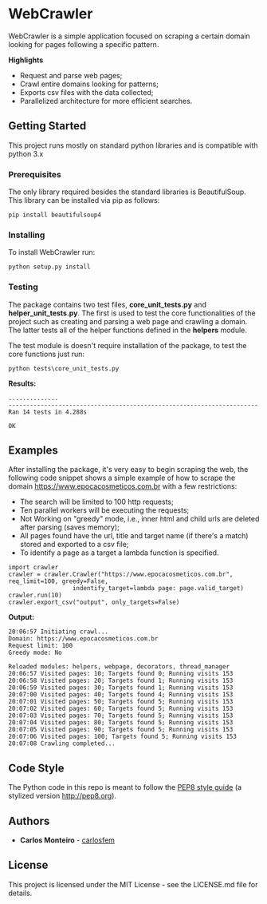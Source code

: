 # WebCrawler

WebCrawler is a simple application focused on scraping a certain domain looking for pages following a specific pattern.

__Highlights__

- Request and parse web pages;
- Crawl entire domains looking for patterns;
- Exports csv files with the data collected;
- Parallelized architecture for more efficient searches.

## Getting Started

This project runs mostly on standard python libraries and is compatible with python 3.x

### Prerequisites

The only library required besides the standard libraries is BeautifulSoup. This library can be installed via pip as follows:

```
pip install beautifulsoup4
```

### Installing

To install WebCrawler run:

```
python setup.py install
```

### Testing

The package contains two test files, **core_unit_tests.py** and **helper_unit_tests.py**. The first is used to test the core functionalities of the project such as creating and parsing a web page and crawling a domain. The latter tests all of the helper functions defined in the **helpers** module.

The test module is doesn't require installation of the package, to test the core functions just run:

```
python tests\core_unit_tests.py
```

__Results:__
```
..............
----------------------------------------------------------------------
Ran 14 tests in 4.288s

OK
```

## Examples

After installing the package, it's very easy to begin scraping the web, the following code snippet shows a simple example of how to scrape the domain https://www.epocacosmeticos.com.br with a few restrictions:

- The search will be limited to 100 http requests;
- Ten parallel workers will be executing the requests;
- Not Working on "greedy" mode, i.e., inner html and child urls are deleted after parsing (saves memory);
- All pages found have the url, title and target name (if there's a match) stored and exported to a csv file;
- To identify a page as a target a lambda function is specified.

```
import crawler
crawler = crawler.Crawler("https://www.epocacosmeticos.com.br", req_limit=100, greedy=False,
                  indentify_target=lambda page: page.valid_target)
crawler.run(10)
crawler.export_csv("output", only_targets=False)
```

__Output:__
```
20:06:57 Initiating crawl...
Domain: https://www.epocacosmeticos.com.br
Request limit: 100
Greedy mode: No

Reloaded modules: helpers, webpage, decorators, thread_manager
20:06:57 Visited pages: 10; Targets found 0; Running visits 153
20:06:58 Visited pages: 20; Targets found 1; Running visits 153
20:06:59 Visited pages: 30; Targets found 1; Running visits 153
20:07:00 Visited pages: 40; Targets found 4; Running visits 153
20:07:01 Visited pages: 50; Targets found 5; Running visits 153
20:07:02 Visited pages: 60; Targets found 5; Running visits 153
20:07:03 Visited pages: 70; Targets found 5; Running visits 153
20:07:04 Visited pages: 80; Targets found 5; Running visits 153
20:07:05 Visited pages: 90; Targets found 5; Running visits 153
20:07:06 Visited pages: 100; Targets found 5; Running visits 153
20:07:08 Crawling completed...
```


## Code Style

The Python code in this repo is meant to follow the [PEP8 style guide](https://www.python.org/dev/peps/pep-0008/) (a stylized version http://pep8.org).

## Authors
* **Carlos Monteiro** - [carlosfem](https://github.com/carlosfem)

## License

This project is licensed under the MIT License - see the LICENSE.md file for details.